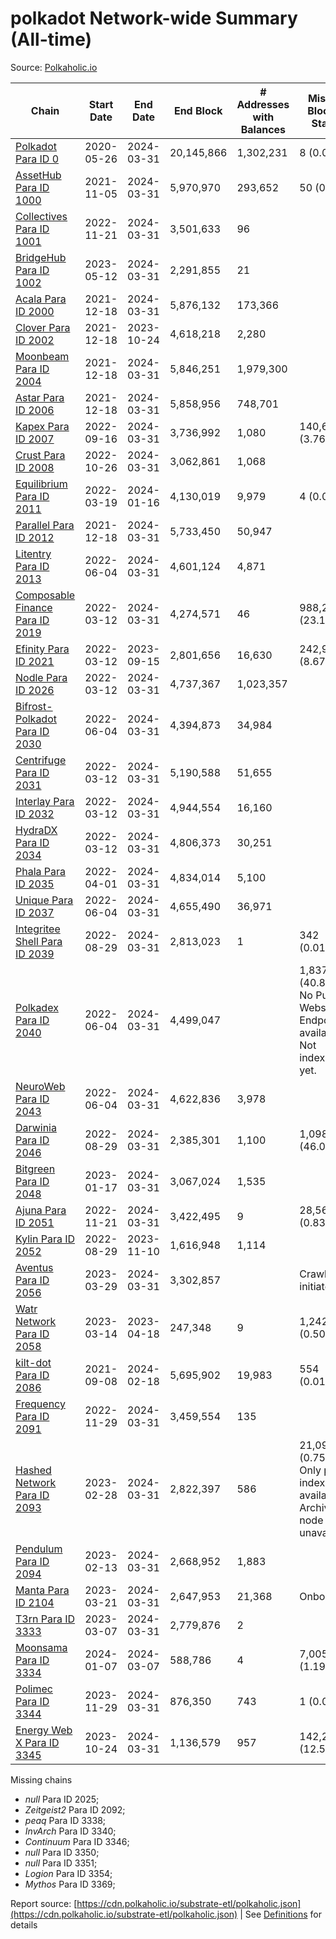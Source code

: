 # polkadot Network-wide Summary (All-time)

Source: [Polkaholic.io](https://polkaholic.io)


| Chain            | Start Date | End Date | End Block | # Addresses with Balances | Missing Blocks / Status |
| ---------------- | ---------- | ---------| --------- | ------------------------- | ----------------------- |
| [Polkadot Para ID 0](/polkadot/0-polkadot) | 2020-05-26 | 2024-03-31 | 20,145,866 |  1,302,231 | 8 (0.00%)  |
| [AssetHub Para ID 1000](/polkadot/1000-assethub) | 2021-11-05 | 2024-03-31 | 5,970,970 |  293,652 | 50 (0.00%)  |
| [Collectives Para ID 1001](/polkadot/1001-collectives) | 2022-11-21 | 2024-03-31 | 3,501,633 |  96 |    |
| [BridgeHub Para ID 1002](/polkadot/1002-bridgehub) | 2023-05-12 | 2024-03-31 | 2,291,855 |  21 |    |
| [Acala Para ID 2000](/polkadot/2000-acala) | 2021-12-18 | 2024-03-31 | 5,876,132 |  173,366 |    |
| [Clover Para ID 2002](/polkadot/2002-clover) | 2021-12-18 | 2023-10-24 | 4,618,218 |  2,280 |    |
| [Moonbeam Para ID 2004](/polkadot/2004-moonbeam) | 2021-12-18 | 2024-03-31 | 5,846,251 |  1,979,300 |    |
| [Astar Para ID 2006](/polkadot/2006-astar) | 2021-12-18 | 2024-03-31 | 5,858,956 |  748,701 |    |
| [Kapex Para ID 2007](/polkadot/2007-kapex) | 2022-09-16 | 2024-03-31 | 3,736,992 |  1,080 | 140,668 (3.76%)  |
| [Crust Para ID 2008](/polkadot/2008-crust) | 2022-10-26 | 2024-03-31 | 3,062,861 |  1,068 |    |
| [Equilibrium Para ID 2011](/polkadot/2011-equilibrium) | 2022-03-19 | 2024-01-16 | 4,130,019 |  9,979 | 4 (0.00%)  |
| [Parallel Para ID 2012](/polkadot/2012-parallel) | 2021-12-18 | 2024-03-31 | 5,733,450 |  50,947 |    |
| [Litentry Para ID 2013](/polkadot/2013-litentry) | 2022-06-04 | 2024-03-31 | 4,601,124 |  4,871 |    |
| [Composable Finance Para ID 2019](/polkadot/2019-composable) | 2022-03-12 | 2024-03-31 | 4,274,571 |  46 | 988,228 (23.12%)  |
| [Efinity Para ID 2021](/polkadot/2021-efinity) | 2022-03-12 | 2023-09-15 | 2,801,656 |  16,630 | 242,949 (8.67%)  |
| [Nodle Para ID 2026](/polkadot/2026-nodle) | 2022-03-12 | 2024-03-31 | 4,737,367 |  1,023,357 |    |
| [Bifrost-Polkadot Para ID 2030](/polkadot/2030-bifrost) | 2022-06-04 | 2024-03-31 | 4,394,873 |  34,984 |    |
| [Centrifuge Para ID 2031](/polkadot/2031-centrifuge) | 2022-03-12 | 2024-03-31 | 5,190,588 |  51,655 |    |
| [Interlay Para ID 2032](/polkadot/2032-interlay) | 2022-03-12 | 2024-03-31 | 4,944,554 |  16,160 |    |
| [HydraDX Para ID 2034](/polkadot/2034-hydradx) | 2022-03-12 | 2024-03-31 | 4,806,373 |  30,251 |    |
| [Phala Para ID 2035](/polkadot/2035-phala) | 2022-04-01 | 2024-03-31 | 4,834,014 |  5,100 |    |
| [Unique Para ID 2037](/polkadot/2037-unique) | 2022-06-04 | 2024-03-31 | 4,655,490 |  36,971 |    |
| [Integritee Shell Para ID 2039](/polkadot/2039-integritee) | 2022-08-29 | 2024-03-31 | 2,813,023 |  1 | 342 (0.01%)  |
| [Polkadex Para ID 2040](/polkadot/2040-polkadex) | 2022-06-04 | 2024-03-31 | 4,499,047 |   | 1,837,143 (40.83%) No Public Websocket Endpoint available: Not indexing yet. |
| [NeuroWeb Para ID 2043](/polkadot/2043-neuroweb) | 2022-06-04 | 2024-03-31 | 4,622,836 |  3,978 |    |
| [Darwinia Para ID 2046](/polkadot/2046-darwinia) | 2022-08-29 | 2024-03-31 | 2,385,301 |  1,100 | 1,098,047 (46.03%)  |
| [Bitgreen Para ID 2048](/polkadot/2048-bitgreen) | 2023-01-17 | 2024-03-31 | 3,067,024 |  1,535 |    |
| [Ajuna Para ID 2051](/polkadot/2051-ajuna) | 2022-11-21 | 2024-03-31 | 3,422,495 |  9 | 28,565 (0.83%)  |
| [Kylin Para ID 2052](/polkadot/2052-kylin) | 2022-08-29 | 2023-11-10 | 1,616,948 |  1,114 |    |
| [Aventus Para ID 2056](/polkadot/2056-aventus) | 2023-03-29 | 2024-03-31 | 3,302,857 |   |   Crawling initiated |
| [Watr Network Para ID 2058](/polkadot/2058-watr) | 2023-03-14 | 2023-04-18 | 247,348 |  9 | 1,242 (0.50%)  |
| [kilt-dot Para ID 2086](/polkadot/2086-kilt) | 2021-09-08 | 2024-02-18 | 5,695,902 |  19,983 | 554 (0.01%)  |
| [Frequency Para ID 2091](/polkadot/2091-frequency) | 2022-11-29 | 2024-03-31 | 3,459,554 |  135 |    |
| [Hashed Network Para ID 2093](/polkadot/2093-hashed) | 2023-02-28 | 2024-03-31 | 2,822,397 |  586 | 21,096 (0.75%) Only partial index available: Archive node unavailable |
| [Pendulum Para ID 2094](/polkadot/2094-pendulum) | 2023-02-13 | 2024-03-31 | 2,668,952 |  1,883 |    |
| [Manta Para ID 2104](/polkadot/2104-manta) | 2023-03-21 | 2024-03-31 | 2,647,953 |  21,368 |   Onboarding |
| [T3rn Para ID 3333](/polkadot/3333-t3rn) | 2023-03-07 | 2024-03-31 | 2,779,876 |  2 |    |
| [Moonsama Para ID 3334](/polkadot/3334-moonsama) | 2024-01-07 | 2024-03-07 | 588,786 |  4 | 7,005 (1.19%)  |
| [Polimec Para ID 3344](/polkadot/3344-polimec) | 2023-11-29 | 2024-03-31 | 876,350 |  743 | 1 (0.00%)  |
| [Energy Web X Para ID 3345](/polkadot/3345-energywebx) | 2023-10-24 | 2024-03-31 | 1,136,579 |  957 | 142,272 (12.52%)  |

Missing chains


* *null* Para ID 2025; 
* *Zeitgeist2* Para ID 2092; 
* *peaq* Para ID 3338; 
* *InvArch* Para ID 3340; 
* *Continuum* Para ID 3346; 
* *null* Para ID 3350; 
* *null* Para ID 3351; 
* *Logion* Para ID 3354; 
* *Mythos* Para ID 3369; 

Report source: [https://cdn.polkaholic.io/substrate-etl/polkaholic.json](https://cdn.polkaholic.io/substrate-etl/polkaholic.json) | See [Definitions](/DEFINITIONS.md) for details
